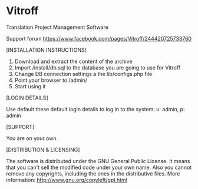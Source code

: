 Vitroff
=======

Translation Project Management Software

Support forum
https://www.facebook.com/pages/Vitroff/244420725733760

[INSTALLATION INSTRUCTIONS]

1. Download and extract the content of the archive
2. Import /install/db.sql to the database you are going to use for Vitroff
3. Change DB connection settings a the lib/configs.php file
4. Point your browser to /admin/
5. Start using it

[LOGIN DETAILS]

Use default these default login details to log in to the system: u: admin, p: admin

[SUPPORT]

You are on your own.

[DISTRIBUTION & LICENSING]

The software is distributed under the GNU General Public License. It means that you can't sell 
the modified code under your own name. Also you cannot remove any copyrights, including the ones
in the distributive files. More information: http://www.gnu.org/copyleft/gpl.html
